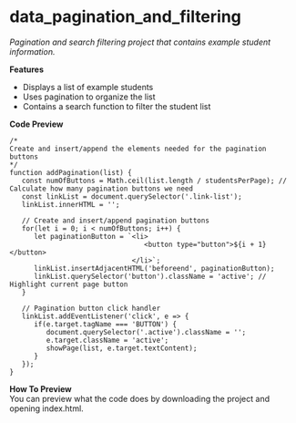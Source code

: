# data_pagination_and_filtering
 *Pagination and search filtering project that contains example student information.*

**Features**
 - Displays a list of example students
 - Uses pagination to organize the list
 - Contains a search function to filter the student list

**Code Preview**
```
/*
Create and insert/append the elements needed for the pagination buttons
*/
function addPagination(list) {
   const numOfButtons = Math.ceil(list.length / studentsPerPage); // Calculate how many pagination buttons we need
   const linkList = document.querySelector('.link-list');
   linkList.innerHTML = '';

   // Create and insert/append pagination buttons
   for(let i = 0; i < numOfButtons; i++) {
      let paginationButton = `<li>
                                 <button type="button">${i + 1}</button>
                              </li>`;                                    
      linkList.insertAdjacentHTML('beforeend', paginationButton);
      linkList.querySelector('button').className = 'active'; // Highlight current page button
   }

   // Pagination button click handler
   linkList.addEventListener('click', e => {
      if(e.target.tagName === 'BUTTON') {
         document.querySelector('.active').className = '';
         e.target.className = 'active';
         showPage(list, e.target.textContent);
      }
   });
}
```

**How To Preview**  
You can preview what the code does by downloading the project and opening index.html.